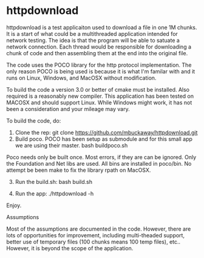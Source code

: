 # httpdownload

httpdownload is a test applicaiton used to download a file in one 1M chunks. It is a start of what could be a multithreaded application
intended for network testing. The idea is that the program will be able to satuate a network connection. Each thread would be
responsible for downloading a chunk of code and then assembling them at the end into the original file.

The code uses the POCO library for the http protocol implementation. The only reason POCO is being used is because it is what I'm familar with
and it runs on Linux, Windows, and MacOSX without modification.

To build the code a version 3.0 or better of cmake must be installed. Also required is a reasonably new compiler. This application has been tested
on MACOSX and should support Linux. While Windows might work, it has not been a consideration and your mileage may vary.

To build the code, do:
1) Clone the rep:
     git clone https://github.com/mbuckaway/httpdownload.git
2) Build poco. POCO has been setup as submodule and for this small app we are using their master.
     bash buildpoco.sh

Poco needs only be built once. Most errors, if they are can be ignored. Only the Foundation and Net libs are used. All bins are installed
in poco/bin. No attempt be been make to fix the library rpath on MacOSX.

3) Run the build.sh:
     bash build.sh

4) Run the app: ./httpdownload -h

Enjoy.


Assumptions

Most of the assumptions are documented in the code. However, there are lots of opportunities for improvement, including
multi-theaded support, better use of temporary files (100 chunks means 100 temp files), etc.. However, it is beyond the scope
of the application.

